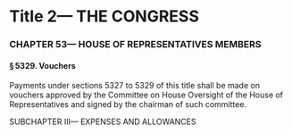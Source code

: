 
# Title 2— THE CONGRESS
### CHAPTER 53— HOUSE OF REPRESENTATIVES MEMBERS
#### § 5329. Vouchers

Payments under sections 5327 to 5329 of this title shall be made on vouchers approved by the Committee on House Oversight of the House of Representatives and signed by the chairman of such committee.

SUBCHAPTER III— EXPENSES AND ALLOWANCES
